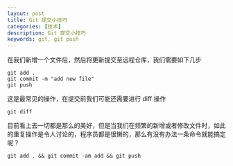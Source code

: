 ```yaml
---
layout: post
title: Git 提交小技巧
categories: [技术]
description: Git 提交小技巧
keywords: git, git push
---
```


在我们新增一个文件后，然后将更新提交至远程仓库，我们需要如下几步
```
git add .
git commit -m "add new file"
git push
```

这是最常见的操作，在提交前我们可能还需要进行 diff 操作

```
git diff
```

目前看上去一切都是那么的美好，但是当我们在频繁的新增或者修改文件时，如此的重复操作是令人讨论的，程序员都是很懒的，那么有没有办法一条命令就能搞定呢？

```
git add . && git commit -am add && git push
```




